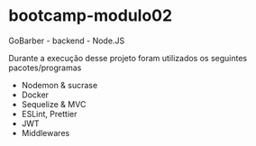 # bootcamp-modulo02
GoBarber - backend - Node.JS


Durante a execução desse projeto foram utilizados os seguintes pacotes/programas

  - Nodemon & sucrase
  - Docker
  - Sequelize & MVC
  - ESLint, Prettier
  - JWT
  - Middlewares

